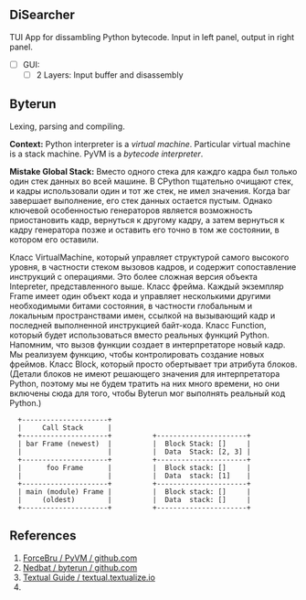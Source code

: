 ## DiSearcher

TUI App for dissambling Python bytecode. Input in left panel, output in right panel.

- [ ] GUI:
  - [ ] 2 Layers: Input buffer and disassembly

## Byterun

Lexing, parsing and compiling.

**Context:** Python interpreter is a _virtual machine_. Particular virtual machine is a stack machine. PyVM is a _bytecode interpreter_.

**Mistake Global Stack:** Вместо одного стека для каждго кадра был только один стек данных во всей машине. В CPython тщательно очищают стек, и кадры использовали один и тот же стек, не имел значения. Когда bar завершает выполнение, его стек данных остается пустым. Однако ключевой особенностью генераторов является возможность приостановить кадр, вернуться к другому кадру, а затем вернуться к кадру генератора позже и оставить его точно в том же состоянии, в котором его оставили.

Класс VirtualMachine, который управляет структурой самого высокого уровня, в частности стеком вызовов кадров, и содержит сопоставление инструкций с операциями. Это более сложная версия объекта Intepreter, представленного выше.
Класс фрейма. Каждый экземпляр Frame имеет один объект кода и управляет несколькими другими необходимыми битами состояния, в частности глобальным и локальным пространствами имен, ссылкой на вызывающий кадр и последней выполненной инструкцией байт-кода.
Класс Function, который будет использоваться вместо реальных функций Python. Напомним, что вызов функции создает в интерпретаторе новый кадр. Мы реализуем функцию, чтобы контролировать создание новых фреймов.
Класс Block, который просто обертывает три атрибута блоков. (Детали блоков не имеют решающего значения для интерпретатора Python, поэтому мы не будем тратить на них много времени, но они включены сюда для того, чтобы Byterun мог выполнять реальный код Python.)

```
  +---------------------+
  |     Call Stack      |
  +---------------------+          +----------------------+
  | bar Frame (newest)  |          |  Block Stack: []     |
  |                     |          |  Data  Stack: [2, 3] |
  +---------------------+          +----------------------+
  |      foo Frame      |          |  Block stack: []     |
  |                     |          |  Data  stack: [1]    |
  +---------------------+          +----------------------+
  | main (module) Frame |          |  Block stack: []     |
  |     (oldest)        |          |  Data  stack: []     |
  +---------------------+          +----------------------+
```

## References

1. [ForceBru / PyVM / github.com](https://github.com/ForceBru/PyVM)
2. [Nedbat / byterun / github.com](https://github.com/nedbat/byterun)
3. [Textual Guide / textual.textualize.io](https://textual.textualize.io/guide)
4.
